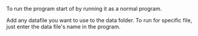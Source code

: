 To run the program start of by running it as a normal program.


Add any datafile you want to use to the data folder.
To run for specific file, just enter the data file's name in the program.